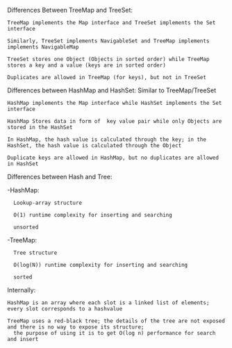 Differences Between TreeMap and TreeSet:

    TreeMap implements the Map interface and TreeSet implements the Set interface
  
    Similarly, TreeSet implements NavigableSet and TreeMap implements implements NavigableMap

    TreeSet stores one Object (Objects in sorted order) while TreeMap stores a key and a value (keys are in sorted order)
  
    Duplicates are allowed in TreeMap (for keys), but not in TreeSet
  
  
Differences between HashMap and HashSet: Similar to TreeMap/TreeSet

    HashMap implements the Map interface while HashSet implements the Set interface
     
    HashMap Stores data in form of  key value pair while only Objects are stored in the HashSet
  
    In HashMap, the hash value is calculated through the key; in the HashSet, the hash value is calculated through the Object
    
    Duplicate keys are allowed in HashMap, but no duplicates are allowed in HashSet
  
  
  
Differences between Hash and Tree:

  -HashMap:
  
      Lookup-array structure
      
      O(1) runtime complexity for inserting and searching
      
      unsorted
      
  -TreeMap:
  
      Tree structure
      
      O(log(N)) runtime complexity for inserting and searching
      
      sorted
      

Internally:

    HashMap is an array where each slot is a linked list of elements; every slot corresponds to a hashvalue
  
    TreeMap uses a red-black tree; the details of the tree are not exposed and there is no way to expose its structure;
      the purpose of using it is to get O(log n) performance for search and insert
      

